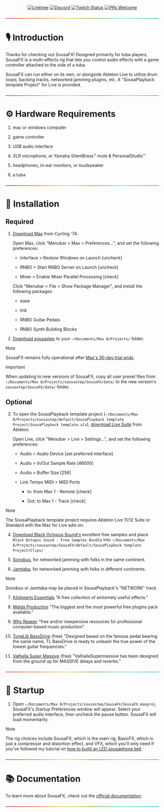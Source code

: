 <div align="center">

[![Linktree](https://img.shields.io/badge/linktree-1de9b6?logo=linktree&style=flat-square&color=029900)](https://linktr.ee/sousastep) [![Discord](https://img.shields.io/discord/1044699978993504368?label=Discord&logo=discord&logoColor=5865F2&style=flat-square&color=5865F2)](https://discord.gg/feBwTZt84d) [![Twitch Status](https://img.shields.io/twitch/status/sousastep?label=Twitch&logo=twitch&style=flat-square)](https://www.twitch.tv/sousastep) [![PRs Welcome](https://img.shields.io/badge/PRs-welcome-brightgreen.svg?style=flat-square&color=029900)](https://makeapullrequest.com) 

</div>


<a href="#studio_microphone-introduction">![rainbow](./media/rainbow.png)</a>

# :studio_microphone: Introduction

Thanks for checking out SousaFX! Designed primarily for tuba players, SousaFX is a multi-effects rig that lets you control audio effects with a game controller attached to the side of a tuba.

SousaFX can run either on its own, or alongside Ableton Live to utilize drum loops, backing tracks, networked jamming plugins, etc. A "SousaPlayback template Project" for Live is provided.


<a href="#gear-hardware-requirements">![rainbow](./media/rainbow.png)</a>

# :gear: Hardware Requirements

1. mac or windows computer

1. game controller

1. USB audio interface

1. XLR microphone, or Yamaha SilentBrass™ mute & PersonalStudio™

1. headphones, in-ear monitors, or loudspeaker

1. a tuba


<a href="#floppy_disk-installation">![rainbow](./media/rainbow.png)</a>

# :floppy_disk: Installation

## Required

1. [Download Max](https://cycling74.com/downloads) from Cycling '74. 

    Open Max, click "Menubar > Max > Preferences...", and set the following preferences:
        
    - Interface > Restore Windows on Launch [uncheck]
    
    - RNBO > Start RNBO Server on Launch [uncheck]

    - Mixer > Enable Mixer Parallel Processing [check]

    Click "Menubar > File > Show Package Manager", and install the following packages:

    - ease

    - link

    - RNBO Guitar Pedals

    - RNBO Synth Building Blocks

2. [Download sousastep](https://github.com/Sousastep/sousastep/releases/latest) to your `~/Documents/Max 8/Projects/` folder. 

> [!NOTE]
> SousaFX remains fully operational after [Max's 30-day trial ends](https://support.cycling74.com/hc/en-us/articles/360049995834-Max-8-Max-7-Authorization#link-2).

> [!IMPORTANT]
> When updating to new versions of SousaFX, copy all user preset files from `~/Documents/Max 8/Projects/sousastep/SousaFX/data/` to the new version's `sousastep/SousaFX/data/` folder.

## Optional

3. To open the SousaPlayback template project (`~/Documents/Max 8/Projects/sousastep/default/SousaPlayback template Project/SousaPlayback template.als`), [download Live Suite](https://www.ableton.com/en/trial/) from Ableton.

    Open Live, click "Menubar > Live > Settings...", and set the following preferences:

    - Audio > Audio Device [set preferred interface]

    - Audio > In/Out Sample Rate [48000]

    - Audio > Buffer Size [256]

    - Link Tempo MIDI > MIDI Ports

        - In: from Max 1 - Remote [check]

        - Out: to Max 1 - Track [check]

> [!NOTE]
> The SousaPlayback template project requires Ableton Live 11/12 Suite or Standard with the Max for Live add-on.

4.  [Download Black Octopus Sound's](https://blackoctopus-sound.com/product/free-1gb-of-black-octopus-samples/) excellent free samples and place `Black Octopus Sound - Free Samples Bundle` into `~/Documents/Max 8/Projects/sousastep/SousaFX/default/SousaPlayback template Project/Clips/`

5.  [Sonobus](https://sonobus.net/#download), for networked jamming with folks in the same continent.

6.  [Jamtaba](https://github.com/elieserdejesus/JamTaba/releases), for networked jamming with folks in different continents.

> [!NOTE]
> Sonobus or Jamtaba may be placed in SousaPlayback's "NETWORK" track.

7.  [Kilohearts Essentials](https://kilohearts.com/products/kilohearts_essentials) "A free collection of extremely useful effects."

8.  [Melda Production](https://www.meldaproduction.com/MFreeFxBundle) "The biggest and the most powerful free plugins pack available."

9. [Why Reaper](https://whyreaper.com/plugins-resources/) "free and/or inexpensive resources for professional computer-based music production"

10. [ToneLib BassDrive](https://tonelib.net/tl-bassdrive.html) (free) "Designed based on the famous pedal bearing the same name, TL BassDrive is ready to unleash the true power of the lowest guitar frequencies."

11. [Valhalla Super Massive](https://valhalladsp.com/shop/reverb/valhalla-supermassive/) (free) "ValhallaSupermassive has been designed from the ground up for MASSIVE delays and reverbs."



<a href="#steam_locomotive-startup">![rainbow](./media/rainbow.png)</a>

# :steam_locomotive: Startup

1. Open `~/Documents/Max 8/Projects/sousastep/SousaFX/SousaFX.maxproj`. SousaFX's Startup Preferences window will appear. Select your preferred audio interface, then uncheck the pause button. SousaFX will load momentarily.

> [!NOTE]
> The rig choices include SousaFX, which is the main rig, BasicFX, which is just a compressor and distortion effect, and VFX, which you'll only need if you've followed my tutorial on [how to build an LED sousaphone bell](https://jbaylies.github.io/Electrobrass_Encyclopedia/en/master/content/tutorials/LED-sousa-bell.html).



<a href="#books-documentation">![rainbow](./media/rainbow.png)</a>

# :books: Documentation

To learn more about SousaFX, check out the [official documentation](https://sousastep.github.io/SousaFX-docs/en/master/index.html).

<a href="#">![rainbow](./media/rainbow.png)</a>
